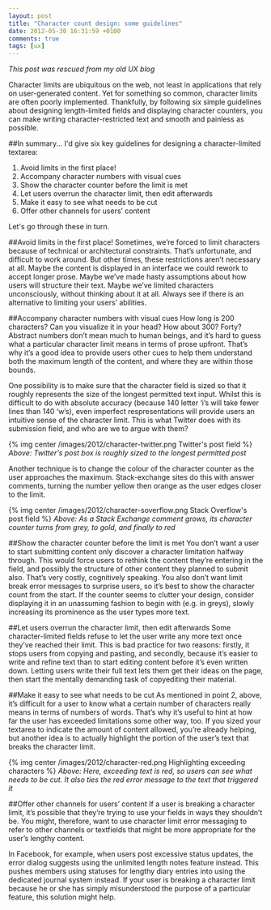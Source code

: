 ```yaml
---
layout: post
title: "Character count design: some guidelines"
date: 2012-05-30 16:31:59 +0100
comments: true
tags: [ux]
---
```


*This post was rescued from my old UX blog*

Character limits are ubiquitous on the web, not least in applications that rely on user-generated content. Yet for something so common, character limits are often poorly implemented. Thankfully, by following six simple guidelines about designing length-limited fields and displaying character counters, you can make writing character-restricted text and smooth and painless as possible. <!--more-->

##In summary...
I'd give six key guidelines for designing a character-limited textarea:

1. Avoid limits in the first place!
2. Accompany character numbers with visual cues
3. Show the character counter before the limit is met
4. Let users overrun the character limit, then edit afterwards
5. Make it easy to see what needs to be cut
6. Offer other channels for users’ content

Let's go through these in turn.

##Avoid limits in the first place!
Sometimes, we’re forced to limit characters because of technical or architectural constraints. That’s unfortunate, and difficult to work around. But other times, these restrictions aren’t necessary at all. Maybe the content is displayed in an interface we could rework to accept longer prose. Maybe we’ve made hasty assumptions about how users will structure their text. Maybe we’ve limited characters unconsciously, without thinking about it at all. Always see if there is an alternative to limiting your users’ abilities.

##Accompany character numbers with visual cues
How long is 200 characters? Can you visualize it in your head? How about 300? Forty? Abstract numbers don’t mean much to human beings, and it’s hard to guess what a particular character limit means in terms of prose upfront. That’s why it’s a good idea to provide users other cues to help them understand both the maximum length of the content, and where they are within those bounds.

One possibility is to make sure that the character field is sized so that it roughly represents the size of the longest permitted text input. Whilst this is difficult to do with absolute accuracy (because 140 letter ‘i’s will take fewer lines than 140 ‘w’s), even imperfect respresentations will provide users an intuitive sense of the character limit. This is what Twitter does with its submission field, and who are we to argue with them?

{% img center /images/2012/character-twitter.png Twitter's post field %}
*Above: Twitter's post box is roughly sized to the longest permitted post*

Another technique is to change the colour of the character counter as the user approaches the maximum. Stack-exchange sites do this with answer comments, turning the number yellow then orange as the user edges closer to the limit.

{% img center /images/2012/character-soverflow.png Stack Overflow's post field %}
*Above: As a Stack Exchange comment grows, its character counter turns from grey, to gold, and finally to red*

##Show the character counter before the limit is met
You don’t want a user to start submitting content only discover a character limitation halfway through. This would force users to rethink the content they’re entering in the field, and possibly the structure of other content they planned to submit also. That’s very costly, cognitively speaking. You also don’t want limit break error messages to surprise users, so it’s best to show the character count from the start. If the counter seems to clutter your design, consider displaying it in an unassuming fashion to begin with (e.g. in greys), slowly increasing its prominence as the user types more text.

##Let users overrun the character limit, then edit afterwards
Some character-limited fields refuse to let the user write any more text once they’ve reached their limit. This is bad practice for two reasons: firstly, it stops users from copying and pasting, and secondly, because it’s easier to write and refine text than to start editing content before it’s even written down. Letting users write their full text lets them get their ideas on the page, then start the mentally demanding task of copyediting their material.

##Make it easy to see what needs to be cut
As mentioned in point 2, above, it’s difficult for a user to know what a certain number of characters really means in terms of numbers of words. That’s why it’s useful to hint at how far the user has exceeded limitations some other way, too. If you sized your textarea to indicate the amount of content allowed, you’re already helping, but another idea is to actually highlight the portion of the user’s text that breaks the character limit.

{% img center /images/2012/character-red.png Highlighting exceeding characters %}
*Above: Here, exceeding text is red, so users can see what needs to be cut. It also ties the red error message to the text that triggered it*

##Offer other channels for users’ content
If a user is breaking a character limit, it’s possible that they’re trying to use your fields in ways they shouldn’t be. You might, therefore, want to use character limit error messaging to refer to other channels or textfields that might be more appropriate for the user’s lengthy content.

In Facebook, for example, when users post excessive status updates, the error dialog suggests using the unlimited length notes feature instead. This pushes members using statuses for lengthy diary entries into using the dedicated journal system instead. If your user is breaking a character limit because he or she has simply misunderstood the purpose of a particular feature, this solution might help.